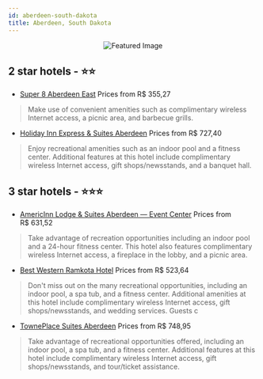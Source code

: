```yaml
---
id: aberdeen-south-dakota
title: Aberdeen, South Dakota
---
```


<center><img src="https://i.travelapi.com/hotels/1000000/440000/438000/437976/514b6fe7_z.jpg" alt="Featured Image" /></center>


##  2 star hotels - ⭐️⭐️

-    [Super 8 Aberdeen East](https://us.hurb.com/hotels/aberdeen/super-8-aberdeen-east-JNP-JP971891?cmp=18055) Prices from R$ 355,27
   > Make use of convenient amenities such as complimentary wireless Internet access, a picnic area, and barbecue grills.
-    [Holiday Inn Express & Suites Aberdeen](https://us.hurb.com/hotels/aberdeen/holiday-inn-express-suites-aberdeen-JNP-JP766184?cmp=18055) Prices from R$ 727,40
   > Enjoy recreational amenities such as an indoor pool and a fitness center. Additional features at this hotel include complimentary wireless Internet access, gift shops/newsstands, and a banquet hall.

##  3 star hotels - ⭐️⭐️⭐️

-    [AmericInn Lodge & Suites Aberdeen — Event Center](https://us.hurb.com/hotels/aberdeen/americinn-lodge-suites-aberdeen-event-center-JNP-JP257059?cmp=18055) Prices from R$ 631,52
   > Take advantage of recreation opportunities including an indoor pool and a 24-hour fitness center. This hotel also features complimentary wireless Internet access, a fireplace in the lobby, and a picnic area.
-    [Best Western Ramkota Hotel](https://us.hurb.com/hotels/aberdeen/best-western-ramkota-hotel-JNP-JP989253?cmp=18055) Prices from R$ 523,64
   > Don't miss out on the many recreational opportunities, including an indoor pool, a spa tub, and a fitness center. Additional amenities at this hotel include complimentary wireless Internet access, gift shops/newsstands, and wedding services. Guests c
-    [TownePlace Suites Aberdeen](https://us.hurb.com/hotels/aberdeen/towneplace-suites-aberdeen-JNP-JP250428?cmp=18055) Prices from R$ 748,95
   > Take advantage of recreational opportunities offered, including an indoor pool, a spa tub, and a fitness center. Additional features at this hotel include complimentary wireless Internet access, gift shops/newsstands, and tour/ticket assistance.
